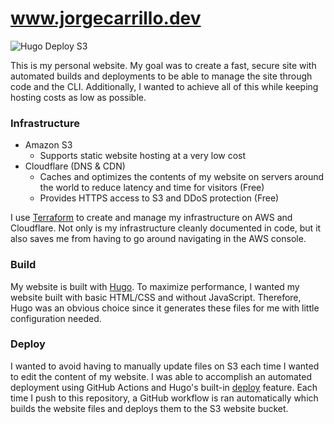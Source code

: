 # www.jorgecarrillo.dev

![Hugo Deploy S3](https://github.com/jorgeluiscarrillo/jorgecarrillo.dev/workflows/Hugo%20Deploy%20S3/badge.svg)

This is my personal website. My goal was to create a fast, secure site with automated builds and deployments to be able to manage the site through code and the CLI. Additionally, I wanted to achieve all of this while keeping hosting costs as low as possible.

### Infrastructure

- Amazon S3
    - Supports static website hosting at a very low cost
- Cloudflare (DNS & CDN)
    - Caches and optimizes the contents of my website on servers around the world to reduce latency and time for visitors (Free)
    - Provides HTTPS access to S3 and DDoS protection (Free)

I use [Terraform](https://www.terraform.io/) to create and manage my infrastructure on AWS and Cloudflare. Not only is my infrastructure cleanly documented in code, but it also saves me from having to go around navigating in the AWS console.

### Build

My website is built with [Hugo](https://gohugo.io). To maximize performance, I wanted my website built with basic HTML/CSS and without JavaScript. Therefore, Hugo was an obvious choice since it generates these files for me with little configuration needed.

### Deploy

I wanted to avoid having to manually update files on S3 each time I wanted to edit the content of my website. I was able to accomplish an automated deployment using GitHub Actions and Hugo's built-in [deploy](https://gohugo.io/hosting-and-deployment/hugo-deploy/) feature. Each time I push to this repository, a GitHub workflow is ran automatically which builds the website files and deploys them to the S3 website bucket.